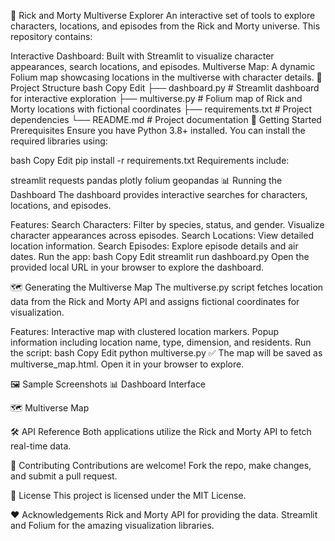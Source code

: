 🧬 Rick and Morty Multiverse Explorer
An interactive set of tools to explore characters, locations, and episodes from the Rick and Morty universe. This repository contains:

Interactive Dashboard: Built with Streamlit to visualize character appearances, search locations, and episodes.
Multiverse Map: A dynamic Folium map showcasing locations in the multiverse with character details.
📂 Project Structure
bash
Copy
Edit
├── dashboard.py          # Streamlit dashboard for interactive exploration
├── multiverse.py         # Folium map of Rick and Morty locations with fictional coordinates
├── requirements.txt      # Project dependencies
└── README.md             # Project documentation
🚀 Getting Started
Prerequisites
Ensure you have Python 3.8+ installed. You can install the required libraries using:

bash
Copy
Edit
pip install -r requirements.txt
Requirements include:

streamlit
requests
pandas
plotly
folium
geopandas
📊 Running the Dashboard
The dashboard provides interactive searches for characters, locations, and episodes.

Features:
Search Characters: Filter by species, status, and gender. Visualize character appearances across episodes.
Search Locations: View detailed location information.
Search Episodes: Explore episode details and air dates.
Run the app:
bash
Copy
Edit
streamlit run dashboard.py
Open the provided local URL in your browser to explore the dashboard.

🗺️ Generating the Multiverse Map
The multiverse.py script fetches location data from the Rick and Morty API and assigns fictional coordinates for visualization.

Features:
Interactive map with clustered location markers.
Popup information including location name, type, dimension, and residents.
Run the script:
bash
Copy
Edit
python multiverse.py
✅ The map will be saved as multiverse_map.html. Open it in your browser to explore.

🖼️ Sample Screenshots
📊 Dashboard Interface

🗺️ Multiverse Map

🛠️ API Reference
Both applications utilize the Rick and Morty API to fetch real-time data.

🤝 Contributing
Contributions are welcome! Fork the repo, make changes, and submit a pull request.

📜 License
This project is licensed under the MIT License.

❤️ Acknowledgements
Rick and Morty API for providing the data.
Streamlit and Folium for the amazing visualization libraries.
